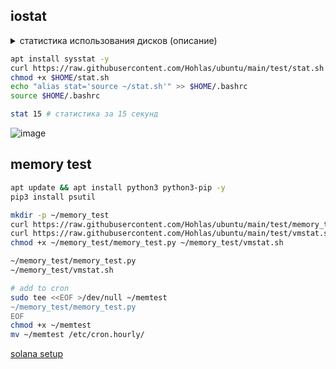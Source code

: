 

## iostat
<details>
<summary>статистика использования дисков (описание)</summary>

%util (процент утилизации): показывает, насколько загружен диск. 100% означает, что диск постоянно занят. 

rMB/s (скорость чтения): показывает, сколько мегабайт данных считывается с диска в секунду. 

wMB/s (скорость записи): показывает, сколько мегабайт данных записывается на диск в секунду.

</details>

```bash
apt install sysstat -y
curl https://raw.githubusercontent.com/Hohlas/ubuntu/main/test/stat.sh > $HOME/stat.sh
chmod +x $HOME/stat.sh
echo "alias stat='source ~/stat.sh'" >> $HOME/.bashrc
source $HOME/.bashrc
```
```bash
stat 15 # статистика за 15 секунд
```
![image](https://github.com/user-attachments/assets/45261b05-3fb3-4dc1-aff2-953b5d04769b)


## memory test
```bash
apt update && apt install python3 python3-pip -y 
pip3 install psutil

mkdir -p ~/memory_test
curl https://raw.githubusercontent.com/Hohlas/ubuntu/main/test/memory_test.py > ~/memory_test/memory_test.py
curl https://raw.githubusercontent.com/Hohlas/ubuntu/main/test/vmstat.sh > ~/memory_test/vmstat.sh
chmod +x ~/memory_test/memory_test.py ~/memory_test/vmstat.sh
```
```bash
~/memory_test/memory_test.py
~/memory_test/vmstat.sh
```
```bash
# add to cron
sudo tee <<EOF >/dev/null ~/memtest
~/memory_test/memory_test.py
EOF
chmod +x ~/memtest
mv ~/memtest /etc/cron.hourly/ 
```


[solana setup](https://github.com/Hohlas/solana/tree/main/setup#readme)
